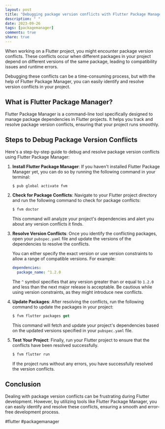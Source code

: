 ```yaml
---
layout: post
title: "Debugging package version conflicts with Flutter Package Manager"
description: " "
date: 2023-09-26
tags: [packagemanager]
comments: true
share: true
---
```


When working on a Flutter project, you might encounter package version conflicts. These conflicts occur when different packages in your project depend on different versions of the same package, leading to compatibility issues and runtime errors.

Debugging these conflicts can be a time-consuming process, but with the help of Flutter Package Manager, you can easily identify and resolve version conflicts in your project.

## What is Flutter Package Manager?

Flutter Package Manager is a command-line tool specifically designed to manage package dependencies in Flutter projects. It helps you track and resolve package version conflicts, ensuring that your project runs smoothly.

## Steps to Debug Package Version Conflicts

Here's a step-by-step guide to debug and resolve package version conflicts using Flutter Package Manager:

1. **Install Flutter Package Manager**: If you haven't installed Flutter Package Manager yet, you can do so by running the following command in your terminal:

   ```dart
   $ pub global activate fvm
   ```

2. **Check for Package Conflicts**: Navigate to your Flutter project directory and run the following command to check for package conflicts:

   ```dart
   $ fvm doctor
   ```

   This command will analyze your project's dependencies and alert you about any version conflicts it finds.

3. **Resolve Version Conflicts**: Once you identify the conflicting packages, open your `pubspec.yaml` file and update the versions of the dependencies to resolve the conflicts. 

   You can either specify the exact version or use version constraints to allow a range of compatible versions. For example:

   ```yaml
   dependencies:
     package_name: ^1.2.0
   ```

   The `^` symbol specifies that any version greater than or equal to `1.2.0` and less than the next major release is acceptable. Be cautious while using version constraints, as they might introduce new conflicts.

4. **Update Packages**: After resolving the conflicts, run the following command to update the packages in your project:

   ```dart
   $ fvm flutter packages get
   ```

   This command will fetch and update your project's dependencies based on the updated versions specified in your `pubspec.yaml` file.

5. **Test Your Project**: Finally, run your Flutter project to ensure that the conflicts have been resolved successfully. 

   ```dart
   $ fvm flutter run
   ```

   If the project runs without any errors, you have successfully resolved the version conflicts.

## Conclusion

Dealing with package version conflicts can be frustrating during Flutter development. However, by utilizing tools like Flutter Package Manager, you can easily identify and resolve these conflicts, ensuring a smooth and error-free development process.

#flutter #packagemanager